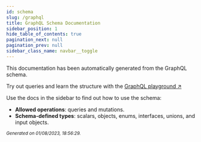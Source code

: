 ```yaml
---
id: schema
slug: /graphql
title: GraphQL Schema Documentation
sidebar_position: 1
hide_table_of_contents: true
pagination_next: null
pagination_prev: null
sidebar_class_name: navbar__toggle
---
```


This documentation has been automatically generated from the GraphQL schema.

Try out queries and learn the structure with the [GraphQL playground ↗](https://api.testnet.vega.xyz/graphql/)

Use the docs in the sidebar to find out how to use the schema:

- **Allowed operations**: queries and mutations.
- **Schema-defined types**: scalars, objects, enums, interfaces, unions, and input objects.

<small><i>Generated on 01/08/2023, 18:56:29.</i></small>
